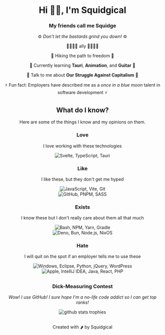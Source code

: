 <h1 align="center">Hi 👋🏻, I'm Squidgical</h1>
<h3 align="center">My friends call me Squidge</h3>
<p align="center">⚙️ <em>Don't let the bastards grind you down!</em> ⚙️</p>
<p align="center">🏳️‍⚧️🏳️‍🌈 ally 🏳️‍🌈🏳️‍⚧️</p>
<p align="center">🔭 Hiking the path to freedom 🔭</p>
<p align="center">🌱 Currently learning <strong>Tauri</strong>, <strong>Animation</strong>, and <strong>Guitar</strong> 🌱</p>
<p align="center">💬 Talk to me about <strong>Our Struggle Against Capitalism</strong> 💬</p>
<p align="center">⚡ Fun fact: Employers have described me as a <em>once in a blue moon</em> talent in software development ⚡</p>

<h2 align="center">What do I know?</h2>
<p align="center">Here are some of the things I know and my opinions on them.</p>

<h3 align="center">Love</h3>
<p align="center">I love working with these technologies</p>
<div align="center">
	<img
		src="https://skillicons.dev/icons?i=svelte,ts,tauri"
		alt="Svelte, TypeScript, Tauri"
	/>
</div>

<h3 align="center">Like</h3>
<p align="center">I like these, but they don't get me hyped</p>
<div align="center">
	<img
		src="https://skillicons.dev/icons?i=js,vite,git"
		alt="JavaScript, Vite, Git"
	/>
</div>
<div align="center">
	<img
		src="https://skillicons.dev/icons?i=github,pnpm,sass"
		alt="GitHub, PNPM, SASS"
	/>
</div>

<h3 align="center">Exists</h3>
<p align="center">I know these but I don't really care about them all that much</p>
<div align="center">
	<img
		src="https://skillicons.dev/icons?i=bash,npm,yarn,gradle"
		alt="Bash, NPM, Yarn, Gradle"
	/>
</div>
<div align="center">
	<img
		src="https://skillicons.dev/icons?i=deno,bun,nodejs,nix"
		alt="Deno, Bun, Node.js, NixOS"
	/>
</div>

<h3 align="center">Hate</h3>
<p align="center">I will quit on the spot if an employer tells me to use these</p>
<div align="center">
	<img
		src="https://skillicons.dev/icons?i=windows,eclipse,py,jquery,wordpress"
		alt="Windows, Eclipse, Python, jQuery, WordPress"
	/>
</div>
<div align="center">
	<img
		src="https://skillicons.dev/icons?i=apple,idea,java,react,php"
		alt="Apple, IntelliJ IDEA, Java, React, PHP"
	/>
</div>

<h2></h2>

<h3 align="center">Dick-Measuring Contest</h3>
<p align="center"><em>Wow! I use GitHub! I sure hope I'm a no-life code addict so I can get top ranks!</em></p>
<div align="center">
	<img src="https://github-profile-trophy.vercel.app/?username=Squidgical&theme=darkhub&no-bg=true&no-frame=true&column=3" alt="github stats trophies">
</div>

<h2></h2>

<p align="center">Created with 🌶️ by Squidgical</p>
